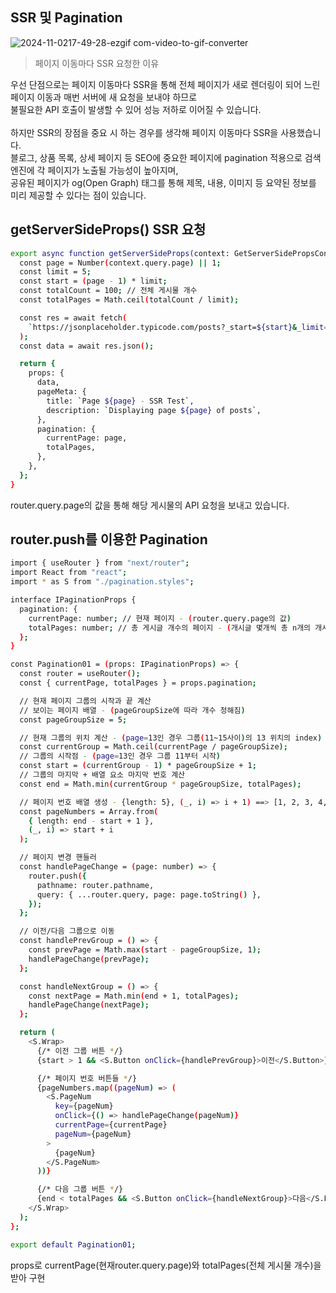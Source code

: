 


## SSR 및 Pagination
![2024-11-0217-49-28-ezgif com-video-to-gif-converter](https://github.com/user-attachments/assets/a1d3bfba-f4a2-49ef-9638-bf99b4e984bb)
<br>
> 페이지 이동마다 SSR 요청한 이유

우선 단점으로는 페이지 이동마다 SSR을 통해 전체 페이지가 새로 렌더링이 되어 느린 페이지 이동과 매번 서버에 새 요청을 보내야 하므로 <br>
불필요한 API 호출이 발생할 수 있어 성능 저하로 이어질 수 있습니다. <br><br>
하지만 SSR의 장점을 중요 시 하는 경우를 생각해 페이지 이동마다 SSR을 사용했습니다. <br>
블로그, 상품 목록, 상세 페이지 등 SEO에 중요한 페이지에 pagination 적용으로 검색 엔진에 각 페이지가 노출될 가능성이 높아지며, <br>
공유된 페이지가 og(Open Graph) 태그를 통해 제목, 내용, 이미지 등 요약된 정보를 미리 제공할 수 있다는 점이 있습니다.


## getServerSideProps() SSR 요청
```bash
export async function getServerSideProps(context: GetServerSidePropsContext) {
  const page = Number(context.query.page) || 1;
  const limit = 5;
  const start = (page - 1) * limit;
  const totalCount = 100; // 전체 게시물 개수
  const totalPages = Math.ceil(totalCount / limit);

  const res = await fetch(
    `https://jsonplaceholder.typicode.com/posts?_start=${start}&_limit=${limit}`
  );
  const data = await res.json();

  return {
    props: {
      data,
      pageMeta: {
        title: `Page ${page} - SSR Test`,
        description: `Displaying page ${page} of posts`,
      },
      pagination: {
        currentPage: page,
        totalPages,
      },
    },
  };
}
```
router.query.page의 값을 통해 해당 게시물의 API 요청을 보내고 있습니다.
<br>

## router.push를 이용한 Pagination
```bash
import { useRouter } from "next/router";
import React from "react";
import * as S from "./pagination.styles";

interface IPaginationProps {
  pagination: {
    currentPage: number; // 현재 페이지 - (router.query.page의 값)
    totalPages: number; // 총 게시글 개수의 페이지 - (개시글 몇개씩 총 n개의 개시물을 계산)
  };
}

const Pagination01 = (props: IPaginationProps) => {
  const router = useRouter();
  const { currentPage, totalPages } = props.pagination;

  // 현재 페이지 그룹의 시작과 끝 계산
  // 보이는 페이지 배열 - (pageGroupSize에 따라 개수 정해짐)
  const pageGroupSize = 5;

  // 현재 그룹의 위치 계산 - (page=13인 경우 그룹(11~15사이)의 13 위치의 index)
  const currentGroup = Math.ceil(currentPage / pageGroupSize);
  // 그룹의 시작점 - (page=13인 경우 그룹 11부터 시작)
  const start = (currentGroup - 1) * pageGroupSize + 1;
  // 그룹의 마지막 + 배열 요소 마지막 번호 계산
  const end = Math.min(currentGroup * pageGroupSize, totalPages);

  // 페이지 번호 배열 생성 - {length: 5}, (_, i) => i + 1) ==> [1, 2, 3, 4, 5]
  const pageNumbers = Array.from(
    { length: end - start + 1 },
    (_, i) => start + i
  );

  // 페이지 변경 핸들러
  const handlePageChange = (page: number) => {
    router.push({
      pathname: router.pathname,
      query: { ...router.query, page: page.toString() },
    });
  };

  // 이전/다음 그룹으로 이동
  const handlePrevGroup = () => {
    const prevPage = Math.max(start - pageGroupSize, 1);
    handlePageChange(prevPage);
  };

  const handleNextGroup = () => {
    const nextPage = Math.min(end + 1, totalPages);
    handlePageChange(nextPage);
  };

  return (
    <S.Wrap>
      {/* 이전 그룹 버튼 */}
      {start > 1 && <S.Button onClick={handlePrevGroup}>이전</S.Button>}

      {/* 페이지 번호 버튼들 */}
      {pageNumbers.map((pageNum) => (
        <S.PageNum
          key={pageNum}
          onClick={() => handlePageChange(pageNum)}
          currentPage={currentPage}
          pageNum={pageNum}
        >
          {pageNum}
        </S.PageNum>
      ))}

      {/* 다음 그룹 버튼 */}
      {end < totalPages && <S.Button onClick={handleNextGroup}>다음</S.Button>}
    </S.Wrap>
  );
};

export default Pagination01;
```
props로 currentPage(현재router.query.page)와 totalPages(전체 게시물 개수)을 받아 구현
